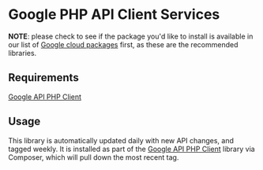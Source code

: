 Google PHP API Client Services
==============================

**NOTE**: please check to see if the package you'd like to install is available in our
list of [Google cloud packages](https://cloud.google.com/php/docs/reference) first, as
these are the recommended libraries.

## Requirements

[Google API PHP Client](https://github.com/googleapis/google-api-php-client/releases)

## Usage

This library is automatically updated daily with new API changes, and tagged weekly.
It is installed as part of the 
[Google API PHP Client](https://github.com/googleapis/google-api-php-client/releases)
library via Composer, which will pull down the most recent tag.
